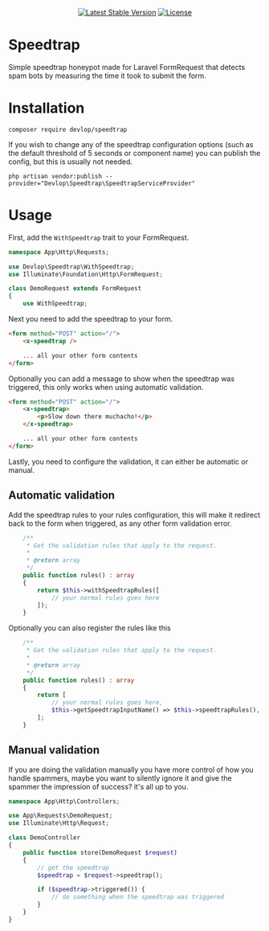<p align="center">
    <a href="https://packagist.org/packages/devlop/speedtrap"><img src="https://img.shields.io/packagist/v/devlop/speedtrap" alt="Latest Stable Version"></a>
    <a href="https://github.com/devlop/speedtrap/blob/master/LICENSE.md"><img src="https://img.shields.io/packagist/l/devlop/speedtrap" alt="License"></a>
</p>

# Speedtrap

Simple speedtrap honeypot made for Laravel FormRequest that detects spam bots by measuring the time it took to submit the form.

# Installation

```
composer require devlop/speedtrap
```

If you wish to change any of the speedtrap configuration options (such as the default threshold of 5 seconds or component name) you can publish the config, but this is usually not needed.

```
php artisan vendor:publish --provider="Devlop\Speedtrap\SpeedtrapServiceProvider"
```

# Usage

First, add the `WithSpeedtrap` trait to your FormRequest.

```php
namespace App\Http\Requests;

use Devlop\Speedtrap\WithSpeedtrap;
use Illuminate\Foundation\Http\FormRequest;

class DemoRequest extends FormRequest
{
    use WithSpeedtrap;
```

Next you need to add the speedtrap to your form.

```html
<form method="POST" action="/">
    <x-speedtrap />

    ... all your other form contents
</form>
```

Optionally you can add a message to show when the speedtrap was triggered, this only works when using automatic validation.

```html
<form method="POST" action="/">
    <x-speedtrap>
        <p>Slow down there muchacho!</p>
    </x-speedtrap>

    ... all your other form contents
</form>
```

Lastly, you need to configure the validation, it can either be automatic or manual.

## Automatic validation

Add the speedtrap rules to your rules configuration, this will make it redirect back to the form when triggered, as any other form validation error.

```php
    /**
     * Get the validation rules that apply to the request.
     *
     * @return array
     */
    public function rules() : array
    {
        return $this->withSpeedtrapRules([
            // your normal rules goes here
        ]);
    }
```

Optionally you can also register the rules like this

```php
    /**
     * Get the validation rules that apply to the request.
     *
     * @return array
     */
    public function rules() : array
    {
        return [
            // your normal rules goes here,
            $this->getSpeedtrapInputName() => $this->speedtrapRules(),
        ];
    }
```

## Manual validation

If you are doing the validation manually you have more control of how you handle spammers,
maybe you want to silently ignore it and give the spammer the impression of success? it's all up to you.

```php
namespace App\Http\Controllers;

use App\Requests\DemoRequest;
use Illuminate\Http\Request;

class DemoController
{
    public function store(DemoRequest $request)
    {
        // get the speedtrap
        $speedtrap = $request->speedtrap();

        if ($speedtrap->triggered()) {
            // do something when the speedtrap was triggered
        }
    }
}
```

